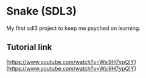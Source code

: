 # Snake (SDL3)
My first sdl3 project to keep me psyched on learning.

## Tutorial link
[https://www.youtube.com/watch?v=Wsi9H7ypQlY][https://www.youtube.com/watch?v=Wsi9H7ypQlY]
